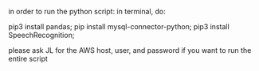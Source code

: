 in order to run the python script:
in terminal, do:

pip3 install pandas;
pip install mysql-connector-python;
pip3 install SpeechRecognition;

please ask JL for the AWS host, user, and password if you want to run the entire script
